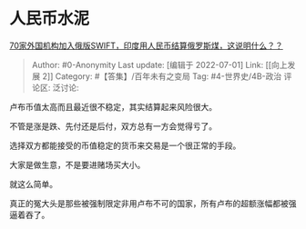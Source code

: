 # 人民币水泥
[70家外国机构加入俄版SWIFT，印度用人民币结算俄罗斯煤，这说明什么？？](https://www.zhihu.com/question/540783709/answer/2553095975)

> Author: #0-Anonymity
> Last update: [编辑于 2022-07-01]
> Link: [[向上发展 2]]
> Category: #【答集】/百年未有之变局
> Tag: #4-世界史/4B-政治
> 评论区:
> 泛讨论:

卢布币值太高而且最近很不稳定，其实结算起来风险很大。

不管是涨是跌、先付还是后付，双方总有一方会觉得亏了。

选择双方都能接受的币值稳定的货币来交易是一个很正常的手段。

大家是做生意，不是要进赌场买大小。

就这么简单。

真正的冤大头是那些被强制限定非用卢布不可的国家，所有卢布的超额涨幅都被强逼着吞了。
